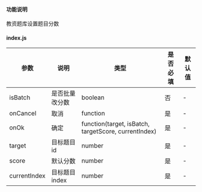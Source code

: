#### 功能说明
教资题库设置题目分数

#### index.js

参数 | 说明 | 类型 |是否必填| 默认值
---|---|---|---|---
isBatch|是否批量改分数|boolean|否|-
onCancel|取消|function|是|-
onOk|确定|function(target, isBatch, targetScore, currentIndex)|是|-
target|目标题目id|number|是|-
score|默认分数|number|是|-
currentIndex|目标题目index|number|是|-
